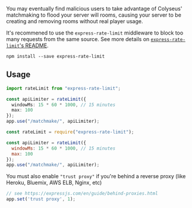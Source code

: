 You may eventually find malicious users to take advantage of Colyseus' matchmaking to flood your server will rooms, causing your server to be creating and removing rooms without real player usage.

It's recommened to use the `express-rate-limit` middleware to block too many requests from the same source. See more details on [`express-rate-limit`'s README](https://github.com/nfriedly/express-rate-limit).

```
npm install --save express-rate-limit
```

## Usage

```typescript fct_label="TypeScript"
import rateLimit from "express-rate-limit";

const apiLimiter = rateLimit({
  windowMs: 15 * 60 * 1000, // 15 minutes
  max: 100
});
app.use("/matchmake/", apiLimiter);
```

```javascript fct_label="JavaScript"
const rateLimit = require("express-rate-limit");

const apiLimiter = rateLimit({
  windowMs: 15 * 60 * 1000, // 15 minutes
  max: 100
});
app.use("/matchmake/", apiLimiter);
```


You must also enable `"trust proxy"` if you're behind a reverse proxy (like Heroku, Bluemix, AWS ELB, Nginx, etc)

```javascript
// see https://expressjs.com/en/guide/behind-proxies.html
app.set('trust proxy', 1);
```